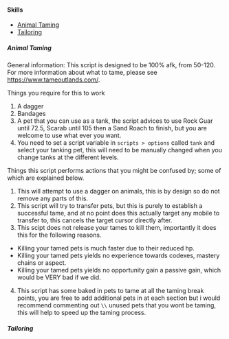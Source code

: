 #### Skills
* [Animal Taming](#animal-taming)
* [Tailoring](#tailoring-shelf)

##### Animal Taming
General information: This script is designed to be 100% afk, from 50-120.  For more information about what to tame, please see https://www.tameoutlands.com/.

Things you require for this to work

1) A dagger
2) Bandages
3) A pet that you can use as a tank, the script advices to use Rock Guar until 72.5, Scarab until 105 then a Sand Roach to finish, but you are welcome to use what ever you want.
4) You need to set a script variable in `scripts > options` called `tank` and select your tanking pet, this will need to be manually changed when you change tanks at the different levels.

Things this script performs actions that you might be confused by; some of which are explained below.

1) This will attempt to use a dagger on animals, this is by design so do not remove any parts of this.
2) This script will try to transfer pets, but this is purely to establish a successful tame, and at no point does this actually target any mobile to transfer to, this cancels the target cursor directly after.
3) This scipt does not release your tames to kill them, importantly it does this for the following reasons.
  - Killing your tamed pets is much faster due to their reduced hp.
  - Killing your tamed pets yields no experience towards codexes, mastery chains or aspect.
  - Killing your tamed pets yields no opportunity gain a passive gain, which would be VERY bad if we did.
4) This script has some baked in pets to tame at all the taming break points, you are free to add additional pets in at each section but i would recommend commenting out `\\` unused pets that you wont be taming, this will help to speed up the taming process.

##### Tailoring
